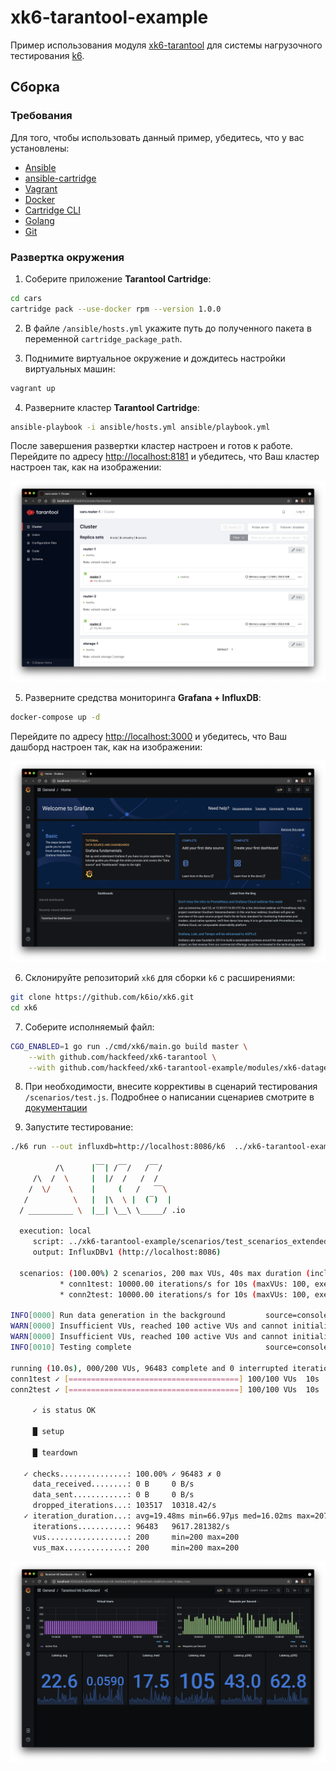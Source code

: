 # xk6-tarantool-example

Пример использования модуля [xk6-tarantool](https://github.com/hackfeed/xk6-tarantool) для системы 
нагрузочного тестирования [k6](https://k6.io).

## Сборка

### Требования

Для того, чтобы использовать данный пример, убедитесь, что у вас установлены:

* [Ansible](https://ansible.com)
* [ansible-cartridge](https://github.com/tarantool/ansible-cartridge)
* [Vagrant](https://vagrantup.com)
* [Docker](https://docker.com)
* [Cartridge CLI](https://github.com/tarantool/cartridge-cli)
* [Golang](https://golang.org)
* [Git](https://git-scm.com)

### Развертка окружения

1. Соберите приложение **Tarantool Cartridge**:

```bash
cd cars
cartridge pack --use-docker rpm --version 1.0.0
```

2. В файле `/ansible/hosts.yml` укажите путь до полученного пакета в переменной `cartridge_package_path`.

3. Поднимите виртуальное окружение и дождитесь настройки виртуальных машин:

```bash
vagrant up
```

4. Разверните кластер **Tarantool Cartridge**:

```bash
ansible-playbook -i ansible/hosts.yml ansible/playbook.yml
```

После завершения развертки кластер настроен и готов к работе. Перейдите по адресу [http://localhost:8181](http://localhost:8181) 
и убедитесь, что Ваш кластер настроен так, как на изображении:

![](/images/cluster.png)

5. Разверните средства мониторинга **Grafana + InfluxDB**:

```bash
docker-compose up -d
```

Перейдите по адресу [http://localhost:3000](http://localhost:3000) 
и убедитесь, что Ваш дашборд настроен так, как на изображении:

![](/images/grafana.png)

6. Склонируйте репозиторий `xk6` для сборки `k6` с расширениями:

```bash
git clone https://github.com/k6io/xk6.git
cd xk6
```

7. Соберите исполняемый файл:

```bash
CGO_ENABLED=1 go run ./cmd/xk6/main.go build master \
    --with github.com/hackfeed/xk6-tarantool \
    --with github.com/hackfeed/xk6-tarantool-example/modules/xk6-datagen=$(pwd)/../xk6-tarantool-example/modules/xk6-datagen
```

8. При необходимости, внесите коррективы в сценарий тестирования `/scenarios/test.js`. Подробнее о написании сценариев смотрите в [документации](https://k6.io/docs/using-k6/)

9. Запустите тестирование:

```bash
./k6 run --out influxdb=http://localhost:8086/k6  ../xk6-tarantool-example/scenarios/test_scenarios_extended.js

          /\      |‾‾| /‾‾/   /‾‾/   
     /\  /  \     |  |/  /   /  /    
    /  \/    \    |     (   /   ‾‾\  
   /          \   |  |\  \ |  (‾)  | 
  / __________ \  |__| \__\ \_____/ .io

  execution: local
     script: ../xk6-tarantool-example/scenarios/test_scenarios_extended.js
     output: InfluxDBv1 (http://localhost:8086)

  scenarios: (100.00%) 2 scenarios, 200 max VUs, 40s max duration (incl. graceful stop):
           * conn1test: 10000.00 iterations/s for 10s (maxVUs: 100, exec: conn1test, gracefulStop: 30s)
           * conn2test: 10000.00 iterations/s for 10s (maxVUs: 100, exec: conn2test, gracefulStop: 30s)

INFO[0000] Run data generation in the background         source=console
WARN[0000] Insufficient VUs, reached 100 active VUs and cannot initialize more  executor=constant-arrival-rate scenario=conn1test
WARN[0000] Insufficient VUs, reached 100 active VUs and cannot initialize more  executor=constant-arrival-rate scenario=conn2test
INFO[0010] Testing complete                              source=console

running (10.0s), 000/200 VUs, 96483 complete and 0 interrupted iterations
conn1test ✓ [======================================] 100/100 VUs  10s  10000 iters/s
conn2test ✓ [======================================] 100/100 VUs  10s  10000 iters/s

     ✓ is status OK

     █ setup

     █ teardown

   ✓ checks...............: 100.00% ✓ 96483 ✗ 0    
     data_received........: 0 B     0 B/s
     data_sent............: 0 B     0 B/s
     dropped_iterations...: 103517  10318.42/s
   ✓ iteration_duration...: avg=19.48ms min=66.97µs med=16.02ms max=207.6ms p(90)=33ms p(95)=44.53ms
     iterations...........: 96483   9617.281382/s
     vus..................: 200     min=200 max=200
     vus_max..............: 200     min=200 max=200

```

![](images/dashboard.png)